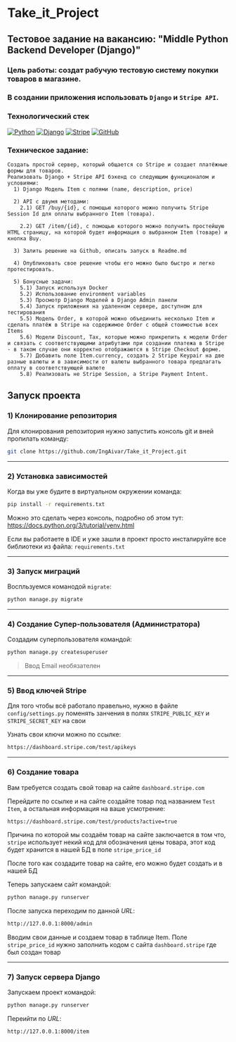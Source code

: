 # Take_it_Project

## Тестовое задание на вакансию: "Middle Python Backend Developer (Django)"

### Цель работы: создат рабучую тестовую систему покупки товаров в магазине.
### В создании приложения использовать `Django` и `Stripe API`.

### Технологический стек

[![Python](https://img.shields.io/badge/Python-3776AB?style=for-the-badge&logo=python&logoColor=white)](https://www.python.org/)
[![Django](https://img.shields.io/badge/Django-092E20?style=for-the-badge&logo=django&logoColor=white)](https://www.djangoproject.com/)
[![Stripe](https://img.shields.io/badge/Stripe-626CD9?style=for-the-badge&logo=Stripe&logoColor=white)](https://stripe.com/)
[![GitHub](https://img.shields.io/badge/GitHub-100000?style=for-the-badge&logo=github&logoColor=white)](https://www.github.com/)

### Техническое задание:

```
Создать простой сервер, который общается со Stripe и создает платёжные формы для товаров.
Реализовать Django + Stripe API бэкенд со следующим функционалом и условиями:
  1) Django Модель Item с полями (name, description, price)
  
  2) API с двумя методами:
    2.1) GET /buy/{id}, c помощью которого можно получить Stripe Session Id для оплаты выбранного Item (товара).
    
    2.2) GET /item/{id}, c помощью которого можно получить простейшую HTML страницу, на которой будет информация о выбранном Item (товаре) и кнопка Buy.

  3) Залить решение на Github, описать запуск в Readme.md
  
  4) Опубликовать свое решение чтобы его можно было быстро и легко протестировать.
  
  5) Бонусные задачи:
    5.1) Запуск используя Docker
    5.2) Использование environment variables
    5.3) Просмотр Django Моделей в Django Admin панели
    5.4) Запуск приложения на удаленном сервере, доступном для тестирования
    5.5) Модель Order, в которой можно объединить несколько Item и сделать платёж в Stripe на содержимое Order c общей стоимостью всех Items
    5.6) Модели Discount, Tax, которые можно прикрепить к модели Order и связать с соответствующими атрибутами при создании платежа в Stripe - в таком случае они корректно отображаются в Stripe Checkout форме.
    5.7) Добавить поле Item.currency, создать 2 Stripe Keypair на две разные валюты и в зависимости от валюты выбранного товара предлагать оплату в соответствующей валюте
    5.8) Реализовать не Stripe Session, а Stripe Payment Intent.
```

## Запуск проекта

### 1) Клонирование репозитория

Для клонирования репозитория нужно запустить консоль git и вней пропилать команду:
```bash
git clone https://github.com/IngAivar/Take_it_Project.git
```
___
### 2) Установка зависимостей

Когда вы уже будите в виртуальном окружении команда:
```bash
pip install -r requirements.txt
```
Можно это сделать через консоль, подробно об этом тут: https://docs.python.org/3/tutorial/venv.html

Если вы работаете в IDE и уже зашли в проект просто инсталируйте все библиотеки из файла: `requirements.txt`
___
### 3) Запуск миграций

Воспльзуемся команодой `migrate`:
```bash
python manage.py migrate
```
___
### 4) Создание Супер-пользователя (Администратора)

Создадим суперпользователя командой:
```bash
python manage.py createsuperuser
```
> Ввод Email необязателен
___
### 5) Ввод ключей Stripe

Для того чтобы всё работало правельно, нужно в файле `config/settings.py` поменять занчения в полях `STRIPE_PUBLIC_KEY` и `STRIPE_SECRET_KEY` на свои

Узнать свои ключи можно по ссылке:
```bash
https://dashboard.stripe.com/test/apikeys
```
___
### 6) Создание товара

Вам требуется создать свой товар на сайте `dashboard.stripe.com`

Перейдите по ссылке и на сайте создайте товар под названием `Test Item`, а остальная информация на ваше усмотрение:
```bash
https://dashboard.stripe.com/test/products?active=true
```
Причина по которой мы создаём товар на сайте заключается в том что, `stripe` использует некий код для обозначения цены товара, этот код будет хранится в нашей БД в поле `stripe_price_id`

После того как создадите товар на сайте, его можно будет создать и в нашей БД

Теперь запускаем сайт командой:
```bash
python manage.py runserver
```
После запуска переходим по данной *URL*:
```bash
http://127.0.0.1:8000/admin
```
Вводим свои данные и создаем товар в таблице Item. Поле `stripe_price_id` нужно заполнить кодом с сайта `dashboard.stripe` где был создан товар
___
### 7) Запуск сервера Django

Запускаем проект командой:
```bash
python manage.py runserver
```
Переийти по *URL*:
```bash
http://127.0.0.1:8000/item
```
